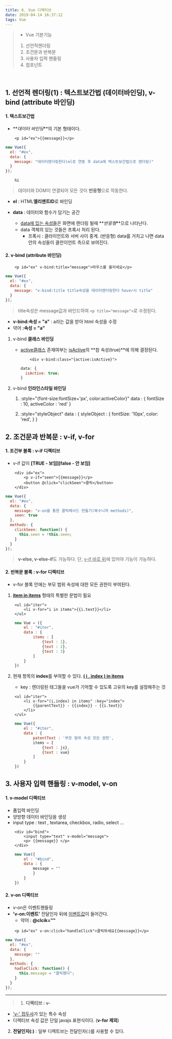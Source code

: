 ```yaml
---
title: 6. Vue 디렉티브
date: 2019-04-14 16:37:12
tags: Vue
---
```


> - Vue 기본기능
>
> 1. 선언적렌더링
> 2. 조건문과 반복문
> 3. 사용자 입력 핸들링
> 4. 컴포넌트

<br/>

## 1. 선언적 렌더링(1) : 텍스트보간법 (데이터바인딩), v-bind (attribute 바인딩)

#### 1. **텍스트보간법**

- **_데이터 바인딩_**의 기본 형태이다.

```text
    <p id="ex">{{message}}</p>
```

```js
new Vue({
  el: "#ex",
  data: {
    message: "데이터렌더링한다(el로 연동 후 data에 텍스트보간법으로 렌더링)"
  }
});
```

```text
    hi
```

> 데이터와 DOM이 연결되어 모든 것이 **반응형**으로 작동한다.

- **el** : HTML**엘리멘트ID**로 바인딩

- **data** : 데이터와 함수가 담기는 공간
  - <u>data에 있는 속성들</u>은 화면에 렌더링 될때 **_반응형_**으로 나타난다.
  - data 객체의 있는 것들은 프록시 처리 된다.
    - 프록시 : 클라이언트와 서버 사이 중계. (반응형)
      data를 거치고 나면 data 안의 속성들이 클란이언트 측으로 보여진다.

#### 2. **v-bind** (attribute 바인딩)

```text
    <p id="ex" v-bind:title="message">마우스를 올리세요</p>
```

```js
new Vue({
  el: "#ex",
  data: {
    message: "v-bind:title title속성을 데이터렌더링한다 hover시 title"
  }
});
```

> title속성은 message값과 바인드하여 `<p title="message">`로 수정된다.

- **v-bind:속성 = "a"** : a라는 값을 받아 html 속성을 수정
- 약어 **:속성 = "a"**

1. v-bind **클래스 바인딩**

   - <u>active클래스</u> 존재여부는 <u>isActive</u>의 **참 속성(true)**에 의해 결정된다.
     ```text
         <div v-bind:class="{active:isActive}">
     ```
     ```js
     data: {
       isActive: true;
     }
     ```

2. v-bind **인라인스타일 바인딩**

   1. :style="{font-size:fontSize+'px', color:activeColor}"
      data : {
      fontSize : 10,
      activeColor : 'red'
      }

   2. :style="styleObject"
      data : {
      styleObject : {
      fontSize: '10px',
      color: 'red',
      }
      }

## 2. 조건문과 반복문 : v-if, v-for

#### 1. 조건부 블록 : **v-if** 디렉티브

- v-if 값이 **[TRUE - 보임][false - 안 보임]**

```text
    <div id="ex">
        <p v-if="seen">{{message}}</p>
        <button @click="clickSeen">클릭</button>
    </div>
```

```js
new Vue({
  el: "#ex",
  data: {
    message: "v-on을 통한 클릭메서드 만들기(복수니까 methods)",
    seen: true
  },
  methods: {
    clickSeen: function() {
      this.seen = !this.seen;
    }
  }
});
```

> **v-else, v-else-if**도 가능하다.
> 단, <u>v-if 바로 뒤</u>에 있어야 기능이 가능하다.

#### 2. 반복문 블록 : **v-for** 디렉티브

- v-for 블록 안에는 부모 범위 속성에 대한 모든 권한이 부여된다.

1. **<u>item in items</u>** 형태의 특별한 문법이 필요

```text
    <ul id="iter">
        <li v-for="i in items">{{i.text}}</li>
    </ul>
```

```js
    new Vue = ({
        el : "#iter",
        data : {
            items : [
                {text : 1},
                {text : 2},
                {text : 3}
            ]
        }
    })
```

2. 현재 항목의 **index**를 부여할 수 있다. **<u>( i , index ) in items</u>**

   - key : 렌더링된 태그들을 vue가 기억할 수 있도록 고유의 key를 설정해주는 것

```text
    <ul id="iter">
        <li v-for="(i,index) in items" :key="index">
            {{parentText}} - {{index}} - {{i.text}}
        </li>
    </ul>
```

```js
    new Vue({
        el : "#iter",
        data : {
            patentText : '부모 범위 속성 모든 권한',
            items = [
                {text : js},
                {text : vue}
            ]
        }
    })
```

## 3. 사용자 입력 핸들링 : v-model, v-on

#### 1. **v-model** 디렉티브

- 폼입력 바인딩
- 양방향 데이터 바인딩을 생성
- input type : text , textarea, checkbox, radio, select ...

```text
    <div id="bind">
        <input type="text" v-model="message">
        <p> {{message}} </p>
    </div>
```

```js
    new Vue({
        el : "#bind",
        data : {
            message = ""
            }
        }
    })
```

#### 2. **v-on** 디렉티브

- v-on은 이벤트핸들링
- **'v-on:이벤트'** 전달인자 뒤에 <u>이벤트값</u>이 들어간다.
  - 약어 : **@clcik=""**

```text
    <p id="ex" v-on:click="handleClick">클릭하세요{{message}}</p>
```

```js
new Vue({
  el: "#ex",
  data: {
    message: ""
  },
  methods: {
    hadleClick: function() {
      this.message = "클릭했다";
    }
  }
});
```

---

> 1. **디렉티브 : v-**

- <u>'v-' 접두사</u>가 있는 특수 속성
- 디렉티브 속성 값은 단일 javajs 표현식이다. (**v-for 제외**)

2. **전달인자(:)** : 일부 디렉트브는 전달인자(:)를 사용할 수 있다.
